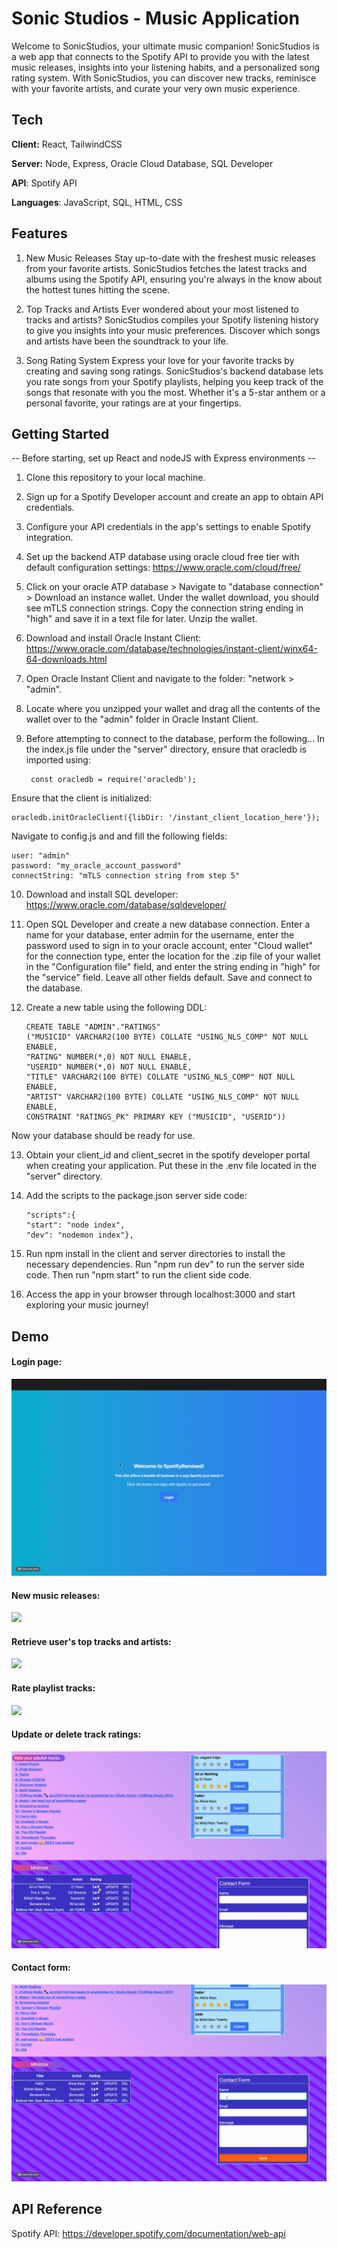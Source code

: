 
# Sonic Studios - Music Application

Welcome to SonicStudios, your ultimate music companion! SonicStudios is a web app that connects to the Spotify API to provide you with the latest music releases, insights into your listening habits, and a personalized song rating system. With SonicStudios, you can discover new tracks, reminisce with your favorite artists, and curate your very own music experience.


## Tech

**Client:** React, TailwindCSS

**Server:** Node, Express, Oracle Cloud Database, SQL Developer

**API**: Spotify API 

**Languages**: JavaScript, SQL, HTML, CSS


## Features

1. New Music Releases
Stay up-to-date with the freshest music releases from your favorite artists. SonicStudios fetches the latest tracks and albums using the Spotify API, ensuring you're always in the know about the hottest tunes hitting the scene.

2. Top Tracks and Artists
Ever wondered about your most listened to tracks and artists? SonicStudios compiles your Spotify listening history to give you insights into your music preferences. Discover which songs and artists have been the soundtrack to your life.

3. Song Rating System
Express your love for your favorite tracks by creating and saving song ratings. SonicStudios's backend database lets you rate songs from your Spotify playlists, helping you keep track of the songs that resonate with you the most. Whether it's a 5-star anthem or a personal favorite, your ratings are at your fingertips.

## Getting Started
-- Before starting, set up React and nodeJS with Express environments -- 

1. Clone this repository to your local machine.

2. Sign up for a Spotify Developer account and create an app to obtain API credentials.

3. Configure your API credentials in the app's settings to enable Spotify integration.

4. Set up the backend ATP database using oracle cloud free tier with default configuration settings: https://www.oracle.com/cloud/free/

5. Click on your oracle ATP database > Navigate to "database connection" > Download an instance wallet. Under the wallet download, you should see mTLS connection strings. Copy the connection string ending in "high" and save it in a text file for later. Unzip the wallet. 

6. Download and install Oracle Instant Client: https://www.oracle.com/database/technologies/instant-client/winx64-64-downloads.html

7. Open Oracle Instant Client and navigate to the folder: "network > "admin". 

8. Locate where you unzipped your wallet and drag all the contents of the wallet over to the "admin" folder in Oracle Instant Client. 

9. Before attempting to connect to the database, perform the following... In the index.js file under the "server" directory, ensure that oracledb is imported using:
    
        const oracledb = require('oracledb');

Ensure that the client is initialized:

    oracledb.initOracleClient({libDir: '/instant_client_location_here'});

Navigate to config.js and and fill the following fields:

    user: "admin"
    password: "my_oracle_account_password"
    connectString: "mTLS connection string from step 5"

10. Download and install SQL developer: https://www.oracle.com/database/sqldeveloper/

11. Open SQL Developer and create a new database connection. Enter a name for your database, enter admin for the username, enter the password used to sign in to your oracle account, enter "Cloud wallet" for the connection type, enter the location for the .zip file of your wallet in the "Configuration file" field, and enter the string ending in "high" for the "service" field. Leave all other fields default. Save and connect to the database. 

12. Create a new table using the following DDL: 

        CREATE TABLE "ADMIN"."RATINGS" 
        ("MUSICID" VARCHAR2(100 BYTE) COLLATE "USING_NLS_COMP" NOT NULL ENABLE, 
	    "RATING" NUMBER(*,0) NOT NULL ENABLE, 
	    "USERID" NUMBER(*,0) NOT NULL ENABLE, 
	    "TITLE" VARCHAR2(100 BYTE) COLLATE "USING_NLS_COMP" NOT NULL ENABLE, 
	    "ARTIST" VARCHAR2(100 BYTE) COLLATE "USING_NLS_COMP" NOT NULL ENABLE, 
	    CONSTRAINT "RATINGS_PK" PRIMARY KEY ("MUSICID", "USERID"))

Now your database should be ready for use. 

13. Obtain your client_id and client_secret in the spotify developer portal when creating your application. Put these in the .env file located in the "server" directory.

14. Add the scripts to the package.json server side code:       

        "scripts":{
        "start": "node index",
        "dev": "nodemon index"},

15. Run npm install in the client and server directories to install the necessary dependencies. Run "npm run dev" to run the server side code. Then run "npm start" to run the client side code.

16. Access the app in your browser through localhost:3000 and start exploring your music journey!

## Demo

#### Login page: 
![](https://github.com/Rosandic21/MusicApplication_backend/blob/master/gifs/login.gif)

#### New music releases: 
![](https://github.com/Rosandic21/MusicApplication_backend/blob/master/gifs/new-releases.gif)

#### Retrieve user's top tracks and artists: 
![](https://github.com/Rosandic21/MusicApplication_backend/blob/master/gifs/top-music.gif)

#### Rate playlist tracks: 
![](https://github.com/Rosandic21/MusicApplication_backend/blob/master/gifs/rate.gif)

#### Update or delete track ratings: 
![](https://github.com/Rosandic21/MusicApplication_backend/blob/master/gifs/update-delete.gif)

#### Contact form:
![](https://github.com/Rosandic21/MusicApplication_backend/blob/master/gifs/contact.gif)


## API Reference

Spotify API:
https://developer.spotify.com/documentation/web-api
